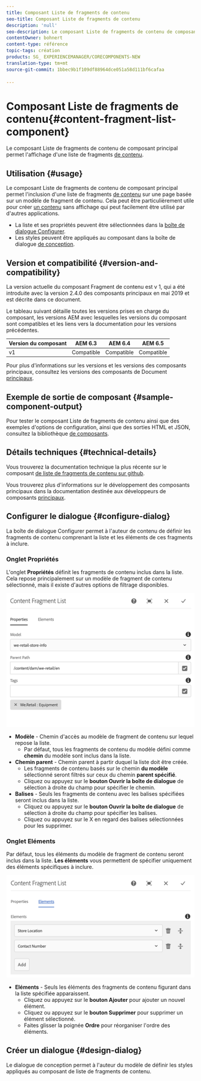 ```yaml
---
title: Composant Liste de fragments de contenu
seo-title: Composant Liste de fragments de contenu
description: 'null'
seo-description: Le composant Liste de fragments de contenu de composant principal permet l'affichage d'une liste de fragments de contenu.
contentOwner: bohnert
content-type: référence
topic-tags: création
products: SG_ EXPERIENCEMANAGER/CORECOMPONENTS-NEW
translation-type: tm+mt
source-git-commit: 1bbec9b1f109df88964dce051a58d111bf6cafaa

---
```



# Composant Liste de fragments de contenu{#content-fragment-list-component}

Le composant Liste de fragments de contenu de composant principal permet l&#39;affichage d&#39;une liste de fragments [de contenu](https://helpx.adobe.com/experience-manager/6-5/assets/using/content-fragments.html).

## Utilisation {#usage}

Le composant Liste de fragments de contenu de composant principal permet l&#39;inclusion d&#39;une liste de fragments [de contenu](https://helpx.adobe.com/experience-manager/6-5/assets/using/content-fragments.html) sur une page basée sur un modèle de fragment de contenu. Cela peut être particulièrement utile pour créer [un contenu](https://helpx.adobe.com/experience-manager/6-5/sites/developing/user-guide.html?topic=/experience-manager/6-5/sites/developing/morehelp/headless.ug.js) sans affichage qui peut facilement être utilisé par d&#39;autres applications.

* La liste et ses propriétés peuvent être sélectionnées dans la [boîte de dialogue Configurer](#configure-dialog).
* Les styles peuvent être appliqués au composant dans la boîte de dialogue [de conception](#design-dialog).

## Version et compatibilité {#version-and-compatibility}

La version actuelle du composant Fragment de contenu est v 1, qui a été introduite avec la version 2.4.0 des composants principaux en mai 2019 et est décrite dans ce document.

Le tableau suivant détaille toutes les versions prises en charge du composant, les versions AEM avec lesquelles les versions du composant sont compatibles et les liens vers la documentation pour les versions précédentes.

| Version du composant | AEM 6.3 | AEM 6.4 | AEM 6.5 |
|--- |--- |--- |---|
| v1 | Compatible | Compatible | Compatible |

Pour plus d&#39;informations sur les versions et les versions des composants principaux, consultez les versions des composants de Document [principaux](versions.md).

## Exemple de sortie de composant {#sample-component-output}

Pour tester le composant Liste de fragments de contenu ainsi que des exemples d&#39;options de configuration, ainsi que des sorties HTML et JSON, consultez la bibliothèque [de composants](http://opensource.adobe.com/aem-core-wcm-components/library/content-fragment-list.html).

## Détails techniques {#technical-details}

Vous trouverez la documentation technique la plus récente sur le composant [de liste de fragments de contenu sur github](https://github.com/adobe/aem-core-wcm-components/blob/master/content/src/content/jcr_root/apps/core/wcm/components/contentfragmentlist/v1/contentfragmentlist).

Vous trouverez plus d&#39;informations sur le développement des composants principaux dans la documentation destinée aux développeurs de composants [principaux](developing.md).

## Configurer le dialogue {#configure-dialog}

La boîte de dialogue Configurer permet à l&#39;auteur de contenu de définir les fragments de contenu comprenant la liste et les éléments de ces fragments à inclure.

### Onglet Propriétés

L&#39;onglet **Propriétés** définit les fragments de contenu inclus dans la liste. Cela repose principalement sur un modèle de fragment de contenu sélectionné, mais il existe d&#39;autres options de filtrage disponibles.

![](assets/screen-shot-2019-05-08-10.47.19.png)

* **Modèle** - Chemin d&#39;accès au modèle de fragment de contenu sur lequel repose la liste.
   * Par défaut, tous les fragments de contenu du modèle défini comme **chemin** du modèle sont inclus dans la liste.
* **Chemin parent** - Chemin parent à partir duquel la liste doit être créée.
   * Les fragments de contenu basés sur le chemin **du modèle** sélectionné seront filtrés sur ceux du chemin **parent spécifié**.
   * Cliquez ou appuyez sur le **bouton Ouvrir la boîte de dialogue** de sélection à droite du champ pour spécifier le chemin.
* **Balises** - Seuls les fragments de contenu avec les balises spécifiées seront inclus dans la liste.
   * Cliquez ou appuyez sur le **bouton Ouvrir la boîte de dialogue** de sélection à droite du champ pour spécifier les balises.
   * Cliquez ou appuyez sur le X en regard des balises sélectionnées pour les supprimer.


### Onglet Eléments

Par défaut, tous les éléments du modèle de fragment de contenu seront inclus dans la liste. **Les éléments** vous permettent de spécifier uniquement des éléments spécifiques à inclure.

![](assets/screen-shot-2019-05-08-10.47.34.png)

* **Eléments** - Seuls les éléments des fragments de contenu figurant dans la liste spécifiée apparaissent.
   * Cliquez ou appuyez sur le **bouton Ajouter** pour ajouter un nouvel élément.
   * Cliquez ou appuyez sur le **bouton Supprimer** pour supprimer un élément sélectionné.
   * Faites glisser la poignée **Ordre** pour réorganiser l&#39;ordre des éléments.

## Créer un dialogue {#design-dialog}

Le dialogue de conception permet à l&#39;auteur du modèle de définir les styles appliqués au composant de liste de fragments de contenu.